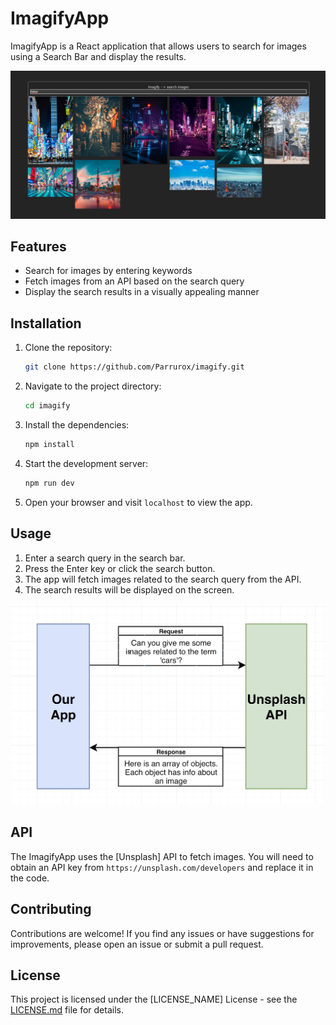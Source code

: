 # ImagifyApp

ImagifyApp is a React application that allows users to search for images using a Search Bar and display the results.

![imagify](image-1.png)

## Features

- Search for images by entering keywords
- Fetch images from an API based on the search query
- Display the search results in a visually appealing manner

## Installation

1. Clone the repository:

   ```bash
   git clone https://github.com/Parrurox/imagify.git
   ```

2. Navigate to the project directory:

   ```bash
   cd imagify
   ```

3. Install the dependencies:

   ```bash
   npm install
   ```

4. Start the development server:

   ```bash
   npm run dev
   ```

5. Open your browser and visit `localhost` to view the app.

## Usage

1. Enter a search query in the search bar.
2. Press the Enter key or click the search button.
3. The app will fetch images related to the search query from the API.
4. The search results will be displayed on the screen.

![api-working](image.png)

## API

The ImagifyApp uses the [Unsplash] API to fetch images. You will need to obtain an API key from `https://unsplash.com/developers` and replace it in the code.

## Contributing

Contributions are welcome! If you find any issues or have suggestions for improvements, please open an issue or submit a pull request.

## License

This project is licensed under the [LICENSE_NAME] License - see the [LICENSE.md](LICENSE.md) file for details.
